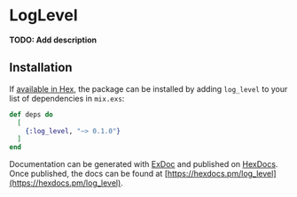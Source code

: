 # LogLevel

**TODO: Add description**

## Installation

If [available in Hex](https://hex.pm/docs/publish), the package can be installed
by adding `log_level` to your list of dependencies in `mix.exs`:

```elixir
def deps do
  [
    {:log_level, "~> 0.1.0"}
  ]
end
```

Documentation can be generated with [ExDoc](https://github.com/elixir-lang/ex_doc)
and published on [HexDocs](https://hexdocs.pm). Once published, the docs can
be found at [https://hexdocs.pm/log_level](https://hexdocs.pm/log_level).

